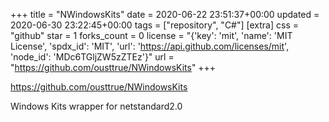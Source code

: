 +++
title = "NWindowsKits"
date = 2020-06-22 23:51:37+00:00
updated = 2020-06-30 23:22:45+00:00
tags = ["repository", "C#"]
[extra]
css = "github"
star = 1
forks_count = 0
license = "{'key': 'mit', 'name': 'MIT License', 'spdx_id': 'MIT', 'url': 'https://api.github.com/licenses/mit', 'node_id': 'MDc6TGljZW5zZTEz'}"
url = "https://github.com/ousttrue/NWindowsKits"
+++

<https://github.com/ousttrue/NWindowsKits>

Windows Kits wrapper for netstandard2.0
